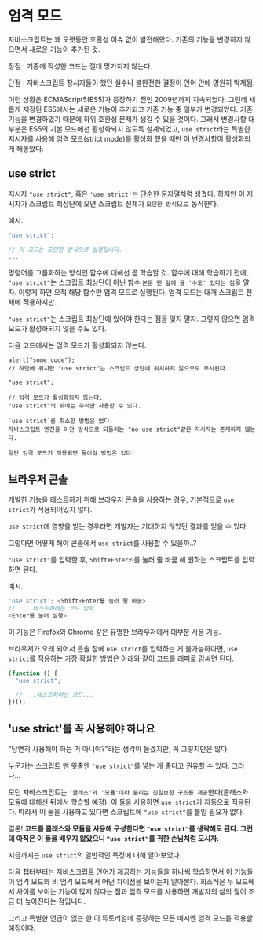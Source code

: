 # 엄격 모드

자바스크립트는 꽤 오랫동안 호환성 이슈 없이 발전해왔다. 기존의 기능을 변경하지 않으면서 새로운 기능이 추가된 것.

장점 : 기존에 작성한 코드는 절대 망가지지 않는다.

단점 : 자바스크립트 창시자들이 했던 실수나 불완전한 결정이 언어 안에 영원히 박제됨.

이런 상황은 ECMAScript5(ES5)가 등장하기 전인 2009년까지 지속되었다. 그런데 새롭게 제정된 ES5에서는 새로운 기능이 추가되고 기존 기능 중 일부가 변경되었다. 기존 기능을 변경하였기 때문에 하위 호환성 문제가 생길 수 있을 것이다. 그래서 변경사항 대부분은 ES5의 기본 모드에선 활성화되지 않도록 설계되었고, `use strict`라는 특별한 지시자를 사용해 엄격 모드(strict mode)를 활성화 했을 때만 이 변경사항이 활성화되게 해놓았다.

## use strict

지시자 `"use strict"`, 혹은 `'use strict'`는 단순한 문자열처럼 생겼다. 하지만 이 지시자가 스크립트 최상단에 오면 스크립트 전체가 `모던한 방식`으로 동작한다.

예시.

```js
"use strict";

// 이 코드는 모던한 방식으로 실행됩니다.
...
```

명령어를 그룹화하는 방식인 함수에 대해선 곧 학습할 것. 함수에 대해 학습하기 전에, `"use strict"`는 스크립트 최상단이 아닌 함수 `본문 맨 앞에 올 '수도' 있다는 점`을 알자. 이렇게 하면 오직 해당 함수만 엄격 모드로 실행된다. 엄격 모드는 대개 스크립트 전체에 적용하지만..

`"use strict"`는 스크립트 최상단에 있어야 한다는 점을 잊지 말자. 그렇지 않으면 엄격 모드가 활성화되지 않을 수도 있다.

다음 코드에서는 엄격 모드가 활성화되지 않는다.

```
alert("some code");
// 하단에 위치한 "use strict"는 스크립트 상단에 위치하지 않으므로 무시된다.

"use strict";

// 엄격 모드가 활성화되지 않는다.
"use strict"의 위에는 주석만 사용할 수 있다.
```

```
`use strict`를 취소할 방법은 없다.
자바스크립트 엔진을 이전 방식으로 되돌리는 "no use strict"같은 지시자는 존재하지 않는다.

일단 엄격 모드가 적용되면 돌이킬 방법은 없다.
```

## 브라우저 콘솔

개발한 기능을 테스트하기 위해 [브라우저 콘솔](info:devtools)을 사용하는 경우, 기본적으로 `use strict`가 적용되어있지 않다.

`use strict`에 영향을 받는 경우라면 개발자는 기대하지 않았던 결과를 얻을 수 있다.

그렇다면 어떻게 해야 콘솔에서 `use strict`를 사용할 수 있을까..?

`"use strict"`를 입력한 후, `Shift+Enter키`를 눌러 줄 바꿈 해 원하는 스크립트를 입력하면 된다.

예시.

```js
'use strict'; <Shift+Enter를 눌러 줄 바꿈>
//  ...테스트하려는 코드 입력
<Enter를 눌러 실행>
```

이 기능은 Firefox와 Chrome 같은 유명한 브라우저에서 대부분 사용 가능.

브라우저가 오래 되어서 콘솔 창에 `use strict`를 입력하는 게 불가능하다면, `use strict`를 적용하는 가장 확실한 방법은 아래와 같이 코드를 래퍼로 감싸면 된다.

```js
(function () {
  "use strict";

  // ...테스트하려는 코드...
})();
```

## 'use strict'를 꼭 사용해야 하나요

"당연히 사용해야 하는 거 아니야?"라는 생각이 들겠지만, 꼭 그렇지만은 않다.

누군가는 스크립트 맨 윗줄엔 `"use strict"`를 넣는 게 좋다고 권유할 수 있다. 그러나...

모던 자바스크립트는 `'클래스'와 '모듈'이라 불리는 진일보한 구조를 제공`한다(클래스와 모듈에 대해선 뒤에서 학습할 예정). 이 둘을 사용하면 `use strict`가 자동으로 적용된다. 따라서 이 둘을 사용하고 있다면 스크립트에 `"use strict"`를 붙일 필요가 없다.

결론!
**코드를 클래스와 모듈을 사용해 구성한다면 `"use strict"`를 생략해도 된다. 그런데 아직은 이 둘을 배우지 않았으니 `"use strict"`를 귀한 손님처럼 모시자.**

지금까지는 `use strict`의 일반적인 특징에 대해 알아보았다.

다음 챕터부터는 자바스크립트 언어가 제공하는 기능들을 하나씩 학습하면서 이 기능들이 엄격 모드와 비 엄격 모드에서 어떤 차이점을 보이는지 알아본다. 희소식은 두 모드에서 차이를 보이는 기능이 많지 않다는 점과 엄격 모드를 사용하면 개발자의 삶의 질이 조금 더 높아진다는 점입니다.

그리고 특별한 언급이 없는 한 이 튜토리얼에 등장하는 모든 예시엔 엄격 모드를 적용할 예정이다.
